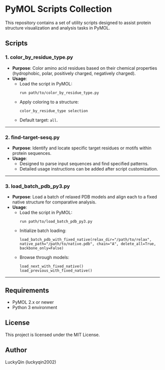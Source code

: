 # PyMOL Scripts Collection

This repository contains a set of utility scripts designed to assist protein structure visualization and analysis tasks in PyMOL.

## Scripts

### 1. color_by_residue_type.py
- **Purpose**: 
  Color amino acid residues based on their chemical properties (hydrophobic, polar, positively charged, negatively charged).
- **Usage**:
  - Load the script in PyMOL:
    ```
    run path/to/color_by_residue_type.py
    ```
  - Apply coloring to a structure:
    ```
    color_by_residue_type selection
    ```
  - Default target: `all`.

---

### 2. find-target-sesq.py
- **Purpose**:
  Identify and locate specific target residues or motifs within protein sequences.
- **Usage**:
  - Designed to parse input sequences and find specified patterns.
  - Detailed usage instructions can be added after script customization.

---

### 3. load_batch_pdb_py3.py
- **Purpose**:
  Load a batch of relaxed PDB models and align each to a fixed native structure for comparative analysis.
- **Usage**:
  - Load the script in PyMOL:
    ```
    run path/to/load_batch_pdb_py3.py
    ```
  - Initialize batch loading:
    ```
    load_batch_pdb_with_fixed_native(relax_dir="/path/to/relax", native_path="/path/to/native.pdb", chain="A", delete_all=True, backbone_only=False)
    ```
  - Browse through models:
    ```
    load_next_with_fixed_native()
    load_previous_with_fixed_native()
    ```

---

## Requirements
- PyMOL 2.x or newer
- Python 3 environment

## License
This project is licensed under the MIT License.

## Author
LuckyQin (luckyqin2002)
